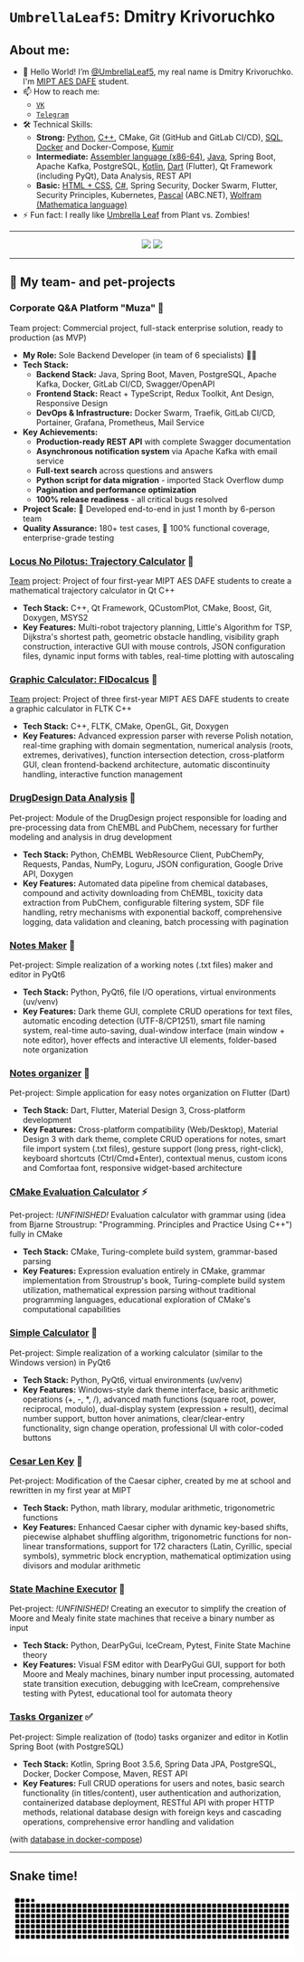 # `UmbrellaLeaf5`: Dmitry Krivoruchko

## About me:

- 🌴 Hello World! I’m [@UmbrellaLeaf5](https://github.com/UmbrellaLeaf5), my real name is Dmitry Krivoruchko. I'm [MIPT AES DAFE](https://mipt-rse.ru) student.
- 📫 How to reach me:
  - [`VK`](https://vk.com/kdi_umb)
  - [`Telegram`](https://t.me/kdi_umb)
- 🛠️ Technical Skills:
  - **Strong:** [Python](https://github.com/UmbrellaLeaf5/Python), [C++](https://github.com/UmbrellaLeaf5/Cpp), CMake, Git (GitHub and GitLab CI/CD), [SQL](https://github.com/UmbrellaLeaf5/SQL), [Docker](https://github.com/UmbrellaLeaf5/Docker) and Docker-Compose, [Kumir](https://github.com/UmbrellaLeaf5/Kumir)
  - **Intermediate:** [Assembler language (x86-64)](https://github.com/UmbrellaLeaf5/ASM), [Java](https://github.com/UmbrellaLeaf5/Java), Spring Boot, Apache Kafka, PostgreSQL, [Kotlin](https://github.com/UmbrellaLeaf5/Kotlin), [Dart](https://github.com/UmbrellaLeaf5/Dart) (Flutter), Qt Framework (including PyQt), Data Analysis, REST API
  - **Basic:** [HTML + CSS](https://github.com/UmbrellaLeaf5/Html), [C#](https://github.com/UmbrellaLeaf5/Csharp), Spring Security, Docker Swarm, Flutter, Security Principles, Kubernetes, [Pascal](https://github.com/UmbrellaLeaf5/Pascal) (ABC.NET), [Wolfram (Mathematica language)](https://github.com/UmbrellaLeaf5/Wolfram)
- ⚡ Fun fact: I really like [Umbrella Leaf](https://vk.com/umbrella_leaf) from Plant vs. Zombies!

<hr></hr>

<div align="center">
  <!-- Stats: -->
  <img src="https://github-readme-stats.vercel.app/api?username=UmbrellaLeaf5&&show_icons=true&&show=reviews,discussions_started,discussions_answered,prs_merged,prs_merged_percentage&&theme=dark" height="250">

  <!-- Umbrella Leaf from PvZ (fan .gif): -->
  <img src="https://static.wikia.nocookie.net/pvzcc/images/3/3b/Ezgif.com-video-to-gif-converter.gif/revision/latest?cb=20231227060849" height="250">
</div>

<hr></hr>

## 🚀 My team- and pet-projects

### Corporate Q&A Platform "Muza" 🏢

Team project: Commercial project, full-stack enterprise solution, ready to production (as MVP)

- **My Role:** Sole Backend Developer (in team of 6 specialists) 👨‍💻
- **Tech Stack:**
  - **Backend Stack:** Java, Spring Boot, Maven, PostgreSQL, Apache Kafka, Docker, GitLab CI/CD, Swagger/OpenAPI
  - **Frontend Stack:** React + TypeScript, Redux Toolkit, Ant Design, Responsive Design
  - **DevOps & Infrastructure:** Docker Swarm, Traefik, GitLab CI/CD, Portainer, Grafana, Prometheus, Mail Service
- **Key Achievements:**
  - **Production-ready REST API** with complete Swagger documentation
  - **Asynchronous notification system** via Apache Kafka with email service
  - **Full-text search** across questions and answers
  - **Python script for data migration** - imported Stack Overflow dump
  - **Pagination and performance optimization**
  - **100% release readiness** - all critical bugs resolved
- **Project Scale:** 🚀 Developed end-to-end in just 1 month by 6-person team
- **Quality Assurance:** 180+ test cases, 💯 100% functional coverage, enterprise-grade testing

### [Locus No Pilotus: Trajectory Calculator](https://github.com/BPLA-Team/locus_no_pilotus) 📐

[Team](https://github.com/BPLA-Team) project: Project of four first-year MIPT AES DAFE students to create a mathematical trajectory calculator in Qt C++

- **Tech Stack:** C++, Qt Framework, QCustomPlot, CMake, Boost, Git, Doxygen, MSYS2
- **Key Features:** Multi-robot trajectory planning, Little's Algorithm for TSP, Dijkstra's shortest path, geometric obstacle handling, visibility graph construction, interactive GUI with mouse controls, JSON configuration files, dynamic input forms with tables, real-time plotting with autoscaling

### [Graphic Calculator: FIDocalcus](https://github.com/BPLA-Team/graphic_calculator) 🧮

[Team](https://github.com/BPLA-Team) project: Project of three first-year MIPT AES DAFE students to create a graphic calculator in FLTK C++

- **Tech Stack:** C++, FLTK, CMake, OpenGL, Git, Doxygen
- **Key Features:** Advanced expression parser with reverse Polish notation, real-time graphing with domain segmentation, numerical analysis (roots, extremes, derivatives), function intersection detection, cross-platform GUI, clean frontend-backend architecture, automatic discontinuity handling, interactive function management

### [DrugDesign Data Analysis](https://github.com/UmbrellaLeaf5/DrugDesign_data_analysis) 🧪

Pet-project: Module of the DrugDesign project responsible for loading and pre-processing data from ChEMBL and PubChem, necessary for further modeling and analysis in drug development

- **Tech Stack:** Python, ChEMBL WebResource Client, PubChemPy, Requests, Pandas, NumPy, Loguru, JSON configuration, Google Drive API, Doxygen
- **Key Features:** Automated data pipeline from chemical databases, compound and activity downloading from ChEMBL, toxicity data extraction from PubChem, configurable filtering system, SDF file handling, retry mechanisms with exponential backoff, comprehensive logging, data validation and cleaning, batch processing with pagination

### [Notes Maker](https://github.com/UmbrellaLeaf5/notes_maker) 📝

Pet-project: Simple realization of a working notes (.txt files) maker and editor in PyQt6

- **Tech Stack:** Python, PyQt6, file I/O operations, virtual environments (uv/venv)
- **Key Features:** Dark theme GUI, complete CRUD operations for text files, automatic encoding detection (UTF-8/CP1251), smart file naming system, real-time auto-saving, dual-window interface (main window + note editor), hover effects and interactive UI elements, folder-based note organization

### [Notes organizer](https://github.com/UmbrellaLeaf5/notes_organizer) 📱

Pet-project: Simple application for easy notes organization on Flutter (Dart)

- **Tech Stack:** Dart, Flutter, Material Design 3, Cross-platform development
- **Key Features:** Cross-platform compatibility (Web/Desktop), Material Design 3 with dark theme, complete CRUD operations for notes, smart file import system (.txt files), gesture support (long press, right-click), keyboard shortcuts (Ctrl/Cmd+Enter), contextual menus, custom icons and Comfortaa font, responsive widget-based architecture

### [CMake Evaluation Calculator](https://github.com/UmbrellaLeaf5/cmake_eval_calculator) ⚡

Pet-project: _!UNFINISHED!_ Evaluation calculator with grammar using (idea from Bjarne Stroustrup: "Programming. Principles and Practice Using C++") fully in CMake

- **Tech Stack:** CMake, Turing-complete build system, grammar-based parsing
- **Key Features:** Expression evaluation entirely in CMake, grammar implementation from Stroustrup's book, Turing-complete build system utilization, mathematical expression parsing without traditional programming languages, educational exploration of CMake's computational capabilities

### [Simple Calculator](https://github.com/UmbrellaLeaf5/simple_calculator) 🧮

Pet-project: Simple realization of a working calculator (similar to the Windows version) in PyQt6

- **Tech Stack:** Python, PyQt6, virtual environments (uv/venv)
- **Key Features:** Windows-style dark theme interface, basic arithmetic operations (+, -, \*, /), advanced math functions (square root, power, reciprocal, modulo), dual-display system (expression + result), decimal number support, button hover animations, clear/clear-entry functionality, sign change operation, professional UI with color-coded buttons

### [Cesar Len Key](https://github.com/UmbrellaLeaf5/cesar_len_key) 🔐

Pet-project: Modification of the Caesar cipher, created by me at school and rewritten in my first year at MIPT

- **Tech Stack:** Python, math library, modular arithmetic, trigonometric functions
- **Key Features:** Enhanced Caesar cipher with dynamic key-based shifts, piecewise alphabet shuffling algorithm, trigonometric functions for non-linear transformations, support for 172 characters (Latin, Cyrillic, special symbols), symmetric block encryption, mathematical optimization using divisors and modular arithmetic

### [State Machine Executor](https://github.com/UmbrellaLeaf5/state_machines_executor) 🤖

Pet-project: _!UNFINISHED!_ Creating an executor to simplify the creation of Moore and Mealy finite state machines that receive a binary number as input

- **Tech Stack:** Python, DearPyGui, IceCream, Pytest, Finite State Machine theory
- **Key Features:** Visual FSM editor with DearPyGui GUI, support for both Moore and Mealy machines, binary number input processing, automated state transition execution, debugging with IceCream, comprehensive testing with Pytest, educational tool for automata theory

### [Tasks Organizer](https://github.com/UmbrellaLeaf5/tasks_organizer) ✅

Pet-project: Simple realization of (todo) tasks organizer and editor in Kotlin Spring Boot (with PostgreSQL)

- **Tech Stack:** Kotlin, Spring Boot 3.5.6, Spring Data JPA, PostgreSQL, Docker, Docker Compose, Maven, REST API
- **Key Features:** Full CRUD operations for users and notes, basic search functionality (in titles/content), user authentication and authorization, containerized database deployment, RESTful API with proper HTTP methods, relational database design with foreign keys and cascading operations, comprehensive error handling and validation

(with [database in docker-compose](https://github.com/UmbrellaLeaf5/tasks_organizer_postgresql_docker_compose))

<hr></hr>

## Snake time!

<div align="center">
  <img src="https://github.com/UmbrellaLeaf5/UmbrellaLeaf5/blob/output/snake.svg">
</div>
